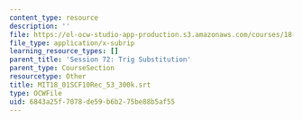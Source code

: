 ```yaml
---
content_type: resource
description: ''
file: https://ol-ocw-studio-app-production.s3.amazonaws.com/courses/18-01sc-single-variable-calculus-fall-2010/6843a25f7078de59b6b275be88b5af55_MIT18_01SCF10Rec_53_300k.srt
file_type: application/x-subrip
learning_resource_types: []
parent_title: 'Session 72: Trig Substitution'
parent_type: CourseSection
resourcetype: Other
title: MIT18_01SCF10Rec_53_300k.srt
type: OCWFile
uid: 6843a25f-7078-de59-b6b2-75be88b5af55
---
```

